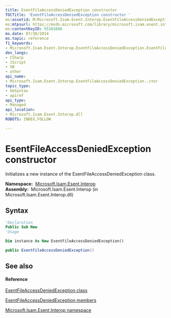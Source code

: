 ```yaml
---
title: EsentFileAccessDeniedException constructor 
TOCTitle: 'EsentFileAccessDeniedException constructor '
ms:assetid: M:Microsoft.Isam.Esent.Interop.EsentFileAccessDeniedException.#ctor
ms:mtpsurl: https://msdn.microsoft.com/library/microsoft.isam.esent.interop.esentfileaccessdeniedexception.esentfileaccessdeniedexception(v=EXCHG.10)
ms:contentKeyID: 55101666
ms.date: 07/30/2014
ms.topic: reference
f1_keywords:
- Microsoft.Isam.Esent.Interop.EsentFileAccessDeniedException.EsentFileAccessDeniedException
dev_langs:
- CSharp
- JScript
- VB
- other
api_name: 
- Microsoft.Isam.Esent.Interop.EsentFileAccessDeniedException..ctor
topic_type: 
- kbSyntax
- apiref
api_type: 
- Managed
api_location: 
- Microsoft.Isam.Esent.Interop.dll
ROBOTS: INDEX,FOLLOW

---
```


# EsentFileAccessDeniedException constructor

Initializes a new instance of the EsentFileAccessDeniedException class.

**Namespace:**  [Microsoft.Isam.Esent.Interop](./microsoft.isam.esent.interop-namespace.md)  
**Assembly:**  Microsoft.Isam.Esent.Interop (in Microsoft.Isam.Esent.Interop.dll)

## Syntax

``` vb
'Declaration
Public Sub New
'Usage

Dim instance As New EsentFileAccessDeniedException()
```

``` csharp
public EsentFileAccessDeniedException()
```

## See also

#### Reference

[EsentFileAccessDeniedException class](./esentfileaccessdeniedexception-class.md)

[EsentFileAccessDeniedException members](./esentfileaccessdeniedexception-members.md)

[Microsoft.Isam.Esent.Interop namespace](./microsoft.isam.esent.interop-namespace.md)